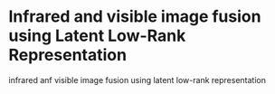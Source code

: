# Infrared and visible image fusion using Latent Low-Rank Representation
infrared anf visible image fusion using latent low-rank representation
